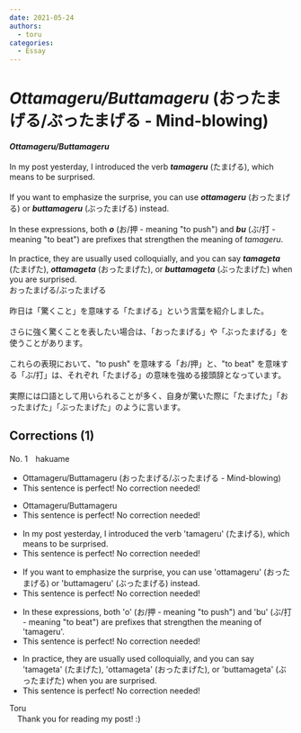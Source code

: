 ```yaml
---
date: 2021-05-24
authors:
  - toru
categories:
  - Essay
---
```


<h1 id="subject_show"><strong><em>Ottamageru/Buttamageru</strong></em> (おったまげる/ぶったまげる - Mind-blowing)</h1>
<div class="date" hidden>May 24, 2021 09:07</div>
<div id="post"><div id="body_show_ori">
<strong><em>Ottamageru/Buttamageru</strong></em><br/><br/>In my post yesterday, I introduced the verb <strong><em>tamageru</em></strong> (たまげる), which means to be surprised.<br/><br/>If you want to emphasize the surprise, you can use <strong><em>ottamageru</em></strong> (おったまげる) or <strong><em>buttamageru</em></strong> (ぶったまげる) instead.<br/><br/>In these expressions, both <strong><em>o</em></strong> (お/押 - meaning "to push") and <strong><em>bu</em></strong> (ぶ/打 - meaning "to beat") are prefixes that strengthen the meaning of <em>tamageru</em>.<br/><br/>In practice, they are usually used colloquially, and you can say <strong><em>tamageta</em></strong> (たまげた), <strong><em>ottamageta</em></strong> (おったまげた), or <strong><em>buttamageta</em></strong> (ぶったまげた) when you are surprised.
</div></div>

<!-- more -->

<div id="post_ja"><div id="body_show_mo">
おったまげる/ぶったまげる<br/><br/>昨日は「驚くこと」を意味する「たまげる」という言葉を紹介しました。<br/><br/>さらに強く驚くことを表したい場合は、「おったまげる」や「ぶったまげる」を使うことがあります。<br/><br/>これらの表現において、"to push" を意味する「お/押」と、"to beat" を意味する「ぶ/打」は、それぞれ「たまげる」の意味を強める接頭辞となっています。<br/><br/>実際には口語として用いられることが多く、自身が驚いた際に「たまげた」「おったまげた」「ぶったまげた」のように言います。
</div></div>

## Corrections (1)
<div id="block"><div class="first_name"> No. 1　<span class="just_name">hakuame</span></div><div id="block2">
<ul class="correction_field">
<li class="incorrect">Ottamageru/Buttamageru (おったまげる/ぶったまげる - Mind-blowing)</li>
<li class="corrected perfect">This sentence is perfect! No correction needed!</li>
</ul>
<ul class="correction_field">
<li class="incorrect">Ottamageru/Buttamageru</li>
<li class="corrected perfect">This sentence is perfect! No correction needed!</li>
</ul>
<ul class="correction_field">
<li class="incorrect">In my post yesterday, I introduced the verb 'tamageru' (たまげる), which means to be surprised.</li>
<li class="corrected perfect">This sentence is perfect! No correction needed!</li>
</ul>
<ul class="correction_field">
<li class="incorrect">If you want to emphasize the surprise, you can use 'ottamageru' (おったまげる) or 'buttamageru' (ぶったまげる) instead.</li>
<li class="corrected perfect">This sentence is perfect! No correction needed!</li>
</ul>
<ul class="correction_field">
<li class="incorrect">In these expressions, both 'o' (お/押 - meaning "to push") and 'bu' (ぶ/打 - meaning "to beat") are prefixes that strengthen the meaning of 'tamageru'.</li>
<li class="corrected perfect">This sentence is perfect! No correction needed!</li>
</ul>
<ul class="correction_field">
<li class="incorrect">In practice, they are usually used colloquially, and you can say 'tamageta' (たまげた), 'ottamageta' (おったまげた), or 'buttamageta' (ぶったまげた) when you are surprised.</li>
<li class="corrected perfect">This sentence is perfect! No correction needed!</li>
</ul>
</div><div class="name"><span class="just_name">Toru</span><br>
　Thank you for reading my post! :)
</div>
</div>
